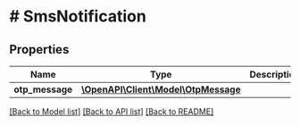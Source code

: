 # # SmsNotification

## Properties

Name | Type | Description | Notes
------------ | ------------- | ------------- | -------------
**otp_message** | [**\OpenAPI\Client\Model\OtpMessage**](OtpMessage.md) |  |

[[Back to Model list]](../../README.md#models) [[Back to API list]](../../README.md#endpoints) [[Back to README]](../../README.md)
